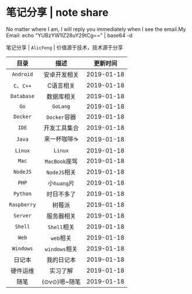 # 笔记分享 | note share
No matter where I am, I will reply you immediately when I see the email.My Email: echo "YUBzYW1lZ28uY29tCg==" | base64 -d

笔记分享 | `AlicFeng` | 价值源于技术，技术源于分享

|    目录     |     描述      |  更新时间  |
| :---------: | :-----------: | :--------: |
|  `Android`  | 安卓开发相关  | 2019-01-18 |
| `C`、`C++`  |   C语言相关   | 2019-01-18 |
| `Database`  |  数据库相关   | 2019-01-18 |
|    `Go`     |   `GoLang`    | 2019-01-18 |
|  `Docker`   | `Docker`容器  | 2019-01-18 |
|    `IDE`    | 开发工具集合  | 2019-01-18 |
|   `Java`    |  来一杯咖啡☕️  | 2019-01-18 |
|   `Linux`   |    `Linux`    | 2019-01-18 |
|    `Mac`    | `MacBook`座驾 | 2019-01-18 |
|  `NodeJS`   | `NodeJS`相关  | 2019-01-18 |
|    `PHP`    |  小`huang`片  | 2019-01-18 |
|  `Python`   |  时日不多了   | 2019-01-18 |
| `Raspberry` |    树莓派     | 2019-01-18 |
|  `Server`   |  服务器相关   | 2019-01-18 |
|   `Shell`   |  `Shell`相关  | 2019-01-18 |
|    `Web`    |   `web`相关   | 2019-01-18 |
|  `Windows`  | `windows`相关 | 2019-01-18 |
|   日记本    |  我的日记本   | 2019-01-18 |
|  硬件运维   |   实习了解    | 2019-01-18 |
|    随笔     | (⊙v⊙)嗯~随笔  | 2019-01-18 |

